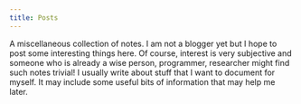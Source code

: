 ```yaml
---
title: Posts
---
```


A miscellaneous collection of notes. I am not a blogger yet but I hope to post some interesting things here. Of course, interest is very subjective and someone who is already a wise person, programmer, researcher might find such notes trivial! I usually write about stuff that I want to document for myself. It may include some useful bits of information that may help me later. 


